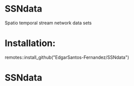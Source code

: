 # SSNdata
Spatio temporal stream network data sets

# Installation:

remotes::install_github("EdgarSantos-Fernandez/SSNdata")

# SSNdata
